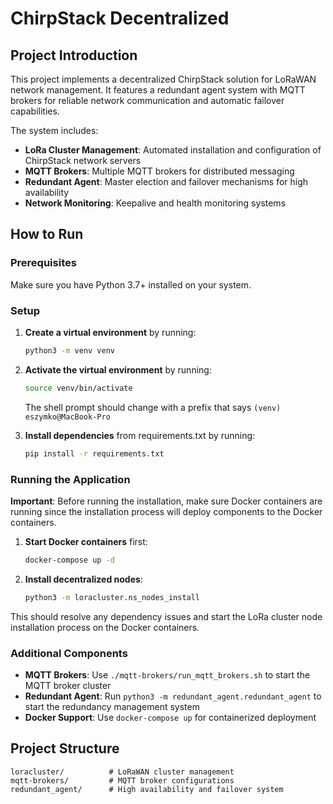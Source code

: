 # ChirpStack Decentralized

## Project Introduction

This project implements a decentralized ChirpStack solution for LoRaWAN network management. It features a redundant agent system with MQTT brokers for reliable network communication and automatic failover capabilities.

The system includes:
- **LoRa Cluster Management**: Automated installation and configuration of ChirpStack network servers
- **MQTT Brokers**: Multiple MQTT brokers for distributed messaging
- **Redundant Agent**: Master election and failover mechanisms for high availability
- **Network Monitoring**: Keepalive and health monitoring systems

## How to Run

### Prerequisites

Make sure you have Python 3.7+ installed on your system.

### Setup

1. **Create a virtual environment** by running:
   ```bash
   python3 -m venv venv
   ```

2. **Activate the virtual environment** by running:
   ```bash
   source venv/bin/activate
   ```
   
   The shell prompt should change with a prefix that says `(venv) eszymko@MacBook-Pro`

3. **Install dependencies** from requirements.txt by running:
   ```bash
   pip install -r requirements.txt
   ```

### Running the Application

**Important**: Before running the installation, make sure Docker containers are running since the installation process will deploy components to the Docker containers.

1. **Start Docker containers** first:
   ```bash
   docker-compose up -d
   ```

2. **Install decentralized nodes**:
   ```bash
   python3 -m loracluster.ns_nodes_install
   ```

This should resolve any dependency issues and start the LoRa cluster node installation process on the Docker containers.

### Additional Components

- **MQTT Brokers**: Use `./mqtt-brokers/run_mqtt_brokers.sh` to start the MQTT broker cluster
- **Redundant Agent**: Run `python3 -m redundant_agent.redundant_agent` to start the redundancy management system
- **Docker Support**: Use `docker-compose up` for containerized deployment

## Project Structure

```
loracluster/          # LoRaWAN cluster management
mqtt-brokers/         # MQTT broker configurations
redundant_agent/      # High availability and failover system
```